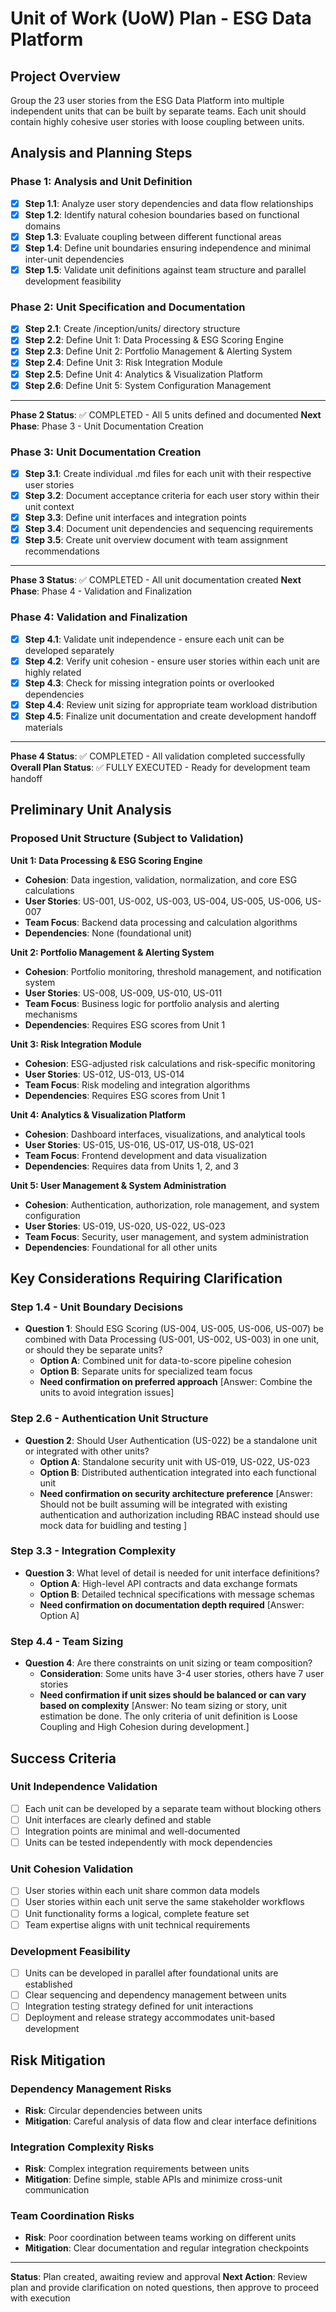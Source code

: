 # Unit of Work (UoW) Plan - ESG Data Platform

## Project Overview
Group the 23 user stories from the ESG Data Platform into multiple independent units that can be built by separate teams. Each unit should contain highly cohesive user stories with loose coupling between units.

## Analysis and Planning Steps

### Phase 1: Analysis and Unit Definition
- [x] **Step 1.1**: Analyze user story dependencies and data flow relationships
- [x] **Step 1.2**: Identify natural cohesion boundaries based on functional domains
- [x] **Step 1.3**: Evaluate coupling between different functional areas
- [x] **Step 1.4**: Define unit boundaries ensuring independence and minimal inter-unit dependencies
- [x] **Step 1.5**: Validate unit definitions against team structure and parallel development feasibility

### Phase 2: Unit Specification and Documentation
- [x] **Step 2.1**: Create /inception/units/ directory structure
- [x] **Step 2.2**: Define Unit 1: Data Processing & ESG Scoring Engine
- [x] **Step 2.3**: Define Unit 2: Portfolio Management & Alerting System
- [x] **Step 2.4**: Define Unit 3: Risk Integration Module
- [x] **Step 2.5**: Define Unit 4: Analytics & Visualization Platform
- [x] **Step 2.6**: Define Unit 5: System Configuration Management

---
**Phase 2 Status**: ✅ COMPLETED - All 5 units defined and documented
**Next Phase**: Phase 3 - Unit Documentation Creation

### Phase 3: Unit Documentation Creation
- [x] **Step 3.1**: Create individual .md files for each unit with their respective user stories
- [x] **Step 3.2**: Document acceptance criteria for each user story within their unit context
- [x] **Step 3.3**: Define unit interfaces and integration points
- [x] **Step 3.4**: Document unit dependencies and sequencing requirements
- [x] **Step 3.5**: Create unit overview document with team assignment recommendations

---
**Phase 3 Status**: ✅ COMPLETED - All unit documentation created
**Next Phase**: Phase 4 - Validation and Finalization

### Phase 4: Validation and Finalization
- [x] **Step 4.1**: Validate unit independence - ensure each unit can be developed separately
- [x] **Step 4.2**: Verify unit cohesion - ensure user stories within each unit are highly related
- [x] **Step 4.3**: Check for missing integration points or overlooked dependencies
- [x] **Step 4.4**: Review unit sizing for appropriate team workload distribution
- [x] **Step 4.5**: Finalize unit documentation and create development handoff materials

---
**Phase 4 Status**: ✅ COMPLETED - All validation completed successfully
**Overall Plan Status**: ✅ FULLY EXECUTED - Ready for development team handoff

## Preliminary Unit Analysis

### Proposed Unit Structure (Subject to Validation)

**Unit 1: Data Processing & ESG Scoring Engine**
- **Cohesion**: Data ingestion, validation, normalization, and core ESG calculations
- **User Stories**: US-001, US-002, US-003, US-004, US-005, US-006, US-007
- **Team Focus**: Backend data processing and calculation algorithms
- **Dependencies**: None (foundational unit)

**Unit 2: Portfolio Management & Alerting System**
- **Cohesion**: Portfolio monitoring, threshold management, and notification system
- **User Stories**: US-008, US-009, US-010, US-011
- **Team Focus**: Business logic for portfolio analysis and alerting mechanisms
- **Dependencies**: Requires ESG scores from Unit 1

**Unit 3: Risk Integration Module**
- **Cohesion**: ESG-adjusted risk calculations and risk-specific monitoring
- **User Stories**: US-012, US-013, US-014
- **Team Focus**: Risk modeling and integration algorithms
- **Dependencies**: Requires ESG scores from Unit 1

**Unit 4: Analytics & Visualization Platform**
- **Cohesion**: Dashboard interfaces, visualizations, and analytical tools
- **User Stories**: US-015, US-016, US-017, US-018, US-021
- **Team Focus**: Frontend development and data visualization
- **Dependencies**: Requires data from Units 1, 2, and 3

**Unit 5: User Management & System Administration**
- **Cohesion**: Authentication, authorization, role management, and system configuration
- **User Stories**: US-019, US-020, US-022, US-023
- **Team Focus**: Security, user management, and system administration
- **Dependencies**: Foundational for all other units

## Key Considerations Requiring Clarification

### **Step 1.4 - Unit Boundary Decisions**
- **Question 1**: Should ESG Scoring (US-004, US-005, US-006, US-007) be combined with Data Processing (US-001, US-002, US-003) in one unit, or should they be separate units?
  - **Option A**: Combined unit for data-to-score pipeline cohesion
  - **Option B**: Separate units for specialized team focus
  - **Need confirmation on preferred approach**
  [Answer: Combine the units to avoid integration issues]

### **Step 2.6 - Authentication Unit Structure**
- **Question 2**: Should User Authentication (US-022) be a standalone unit or integrated with other units?
  - **Option A**: Standalone security unit with US-019, US-022, US-023
  - **Option B**: Distributed authentication integrated into each functional unit
  - **Need confirmation on security architecture preference**
  [Answer: Should not be built assuming will be integrated with existing authentication and authorization including RBAC instead should use mock data for buidling and testing ]

### **Step 3.3 - Integration Complexity**
- **Question 3**: What level of detail is needed for unit interface definitions?
  - **Option A**: High-level API contracts and data exchange formats
  - **Option B**: Detailed technical specifications with message schemas
  - **Need confirmation on documentation depth required**
  [Answer: Option A]

### **Step 4.4 - Team Sizing**
- **Question 4**: Are there constraints on unit sizing or team composition?
  - **Consideration**: Some units have 3-4 user stories, others have 7 user stories
  - **Need confirmation if unit sizes should be balanced or can vary based on complexity**
  [Answer: No team sizing or story, unit estimation be done. The only criteria of unit definition is Loose Coupling and High Cohesion during development.]

## Success Criteria

### Unit Independence Validation
- [ ] Each unit can be developed by a separate team without blocking others
- [ ] Unit interfaces are clearly defined and stable
- [ ] Integration points are minimal and well-documented
- [ ] Units can be tested independently with mock dependencies

### Unit Cohesion Validation
- [ ] User stories within each unit share common data models
- [ ] User stories within each unit serve the same stakeholder workflows
- [ ] Unit functionality forms a logical, complete feature set
- [ ] Team expertise aligns with unit technical requirements

### Development Feasibility
- [ ] Units can be developed in parallel after foundational units are established
- [ ] Clear sequencing and dependency management between units
- [ ] Integration testing strategy defined for unit interactions
- [ ] Deployment and release strategy accommodates unit-based development

## Risk Mitigation

### Dependency Management Risks
- **Risk**: Circular dependencies between units
- **Mitigation**: Careful analysis of data flow and clear interface definitions

### Integration Complexity Risks
- **Risk**: Complex integration requirements between units
- **Mitigation**: Define simple, stable APIs and minimize cross-unit communication

### Team Coordination Risks
- **Risk**: Poor coordination between teams working on different units
- **Mitigation**: Clear documentation and regular integration checkpoints

---

**Status**: Plan created, awaiting review and approval
**Next Action**: Review plan and provide clarification on noted questions, then approve to proceed with execution
